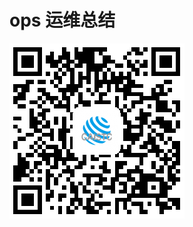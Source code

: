 # ops 运维总结



![app](https://github.com/kmforce888/ops/blob/master/images/app_caistc.png?raw=true)

